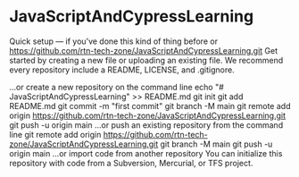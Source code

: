 # JavaScriptAndCypressLearning

Quick setup — if you’ve done this kind of thing before
or	
https://github.com/rtn-tech-zone/JavaScriptAndCypressLearning.git
Get started by creating a new file or uploading an existing file. We recommend every repository include a README, LICENSE, and .gitignore.

…or create a new repository on the command line
echo "# JavaScriptAndCypressLearning" >> README.md
git init
git add README.md
git commit -m "first commit"
git branch -M main
git remote add origin https://github.com/rtn-tech-zone/JavaScriptAndCypressLearning.git
git push -u origin main
…or push an existing repository from the command line
git remote add origin https://github.com/rtn-tech-zone/JavaScriptAndCypressLearning.git
git branch -M main
git push -u origin main
…or import code from another repository
You can initialize this repository with code from a Subversion, Mercurial, or TFS project.
